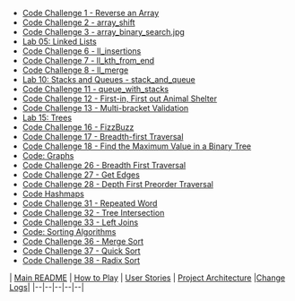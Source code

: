 * [Code Challenge 1 - Reverse an Array](readme/array_reversed.md)
* [Code Challenge 2 - array_shift](readme/array_shift.md)
* [Code Challenge 3 - array_binary_search.jpg](readme/array_binary_search.md)
* [Lab 05: Linked Lists](readme/linked_list.md)
* [Code Challenge 6 - ll_insertions](readme/ll_insertions.md)
* [Code Challenge 7 - ll_kth_from_end](readme/ll_kth_from_end.md)
* [Code Challenge 8 - ll_merge](readme/ll_merge.md)
* [Lab 10: Stacks and Queues - stack_and_queue](readme/stack_and_queue.md)
* [Code Challenge 11 - queue_with_stacks](readme/queue_with_stacks.md)
* [Code Challenge 12 - First-in, First out Animal Shelter](readme/fifo_animal_shelter.md)
* [Code Challenge 13 - Multi-bracket Validation](readme/multi-bracket-validation.md)
* [Lab 15: Trees](readme/tree.md)
* [Code Challenge 16 - FizzBuzz](readme/fizzbuzztree.md)
* [Code Challenge 17 - Breadth-first Traversal](readme/breadth-first-traversal.md)
* [Code Challenge 18 - Find the Maximum Value in a Binary Tree](readme/find-maximum-value-binary-tree.md)
* [Code: Graphs](readme/graph.md)
* [Code Challenge 26 - Breadth First Traversal](readme/breadth-first-graph.md)
* [Code Challenge 27 - Get Edges](readme/get-edges.md)
* [Code Challenge 28 -  Depth First Preorder Traversal](readme/depth-first.md)
* [Code Hashmaps](readme/hashtable.md)
* [Code Challenge 31 - Repeated Word](readme/repeated-word.md)
* [Code Challenge 32 - Tree Intersection](readme/tree-intersection.md)
* [Code Challenge 33 - Left Joins](readme/left-join.md)
* [Code: Sorting Algorithms](readme/insertion_sort.md)
* [Code Challenge 36 - Merge Sort](readme/merge_sort.md)
* [Code Challenge 37 - Quick Sort](readme/quicksort.md)
* [Code Challenge 38 - Radix Sort](readme/radixsort.md)


| [Main README](README.md)
| [How to Play](assets/how-to-play.md)
| [User Stories](assets/user-stories.md) 
| [Project Architecture](assets/architecture.md)
|[Change Logs](assets/change-logs.md)|
|--|--|--|--|--|
